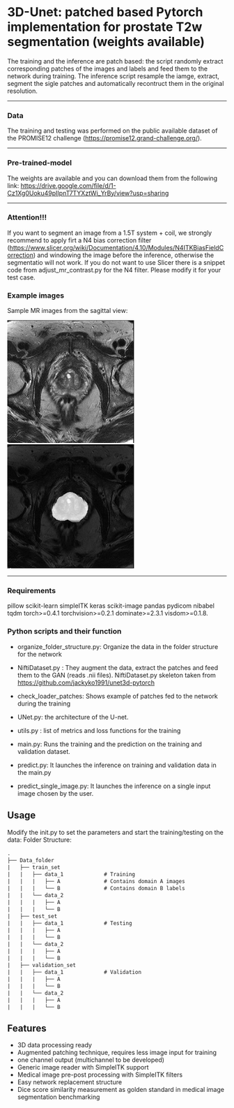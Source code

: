 # 3D-Unet: patched based Pytorch implementation for prostate T2w segmentation (weights available)

The training and the inference are patch based: the script randomly extract corresponding patches of the images and labels and feed them to the network during training.
The inference script resample the iamge, extract, segment the sigle patches and automatically recontruct them in the original resolution. 
*******************************************************************************
### Data
The training and testing was performed on the public available dataset of the PROMISE12 challenge (https://promise12.grand-challenge.org/).
*******************************************************************************
### Pre-trained-model
The weights are available and you can download them from the following link: https://drive.google.com/file/d/1-Cz1Xg0Uoku49pIIpnT7TYXztWi_YrBy/view?usp=sharing
*******************************************************************************
### Attention!!!
If you want to segment an image from a 1.5T system + coil, we strongly recommend to apply firt a N4 bias correction filter (https://www.slicer.org/wiki/Documentation/4.10/Modules/N4ITKBiasFieldCorrection)
and windowing the image  before the inference, otherwise the segmentatio will not work. If you do not want to use Slicer there is a snippet code from adjust_mr_contrast.py for the N4 filter. Please modify
it for your test case.


### Example images

Sample MR images from the sagittal view:

![MR1](images/1.JPG)![MR2](images/2.JPG)
*******************************************************************************

### Requirements
pillow
scikit-learn
simpleITK
keras
scikit-image
pandas
pydicom
nibabel
tqdm
torch>=0.4.1
torchvision>=0.2.1
dominate>=2.3.1
visdom>=0.1.8.

### Python scripts and their function

- organize_folder_structure.py: Organize the data in the folder structure for the network

- NiftiDataset.py : They augment the data, extract the patches and feed them to the GAN (reads .nii files). NiftiDataset.py
  skeleton taken from https://github.com/jackyko1991/unet3d-pytorch

- check_loader_patches: Shows example of patches fed to the network during the training  

- UNet.py: the architecture of the U-net.

- utils.py : list of metrics and loss functions for the training

- main.py: Runs the training and the prediction on the training and validation dataset.

- predict.py: It launches the inference on training and validation data in the main.py

- predict_single_image.py: It launches the inference on a single input image chosen by the user.

## Usage
Modify the init.py to set the parameters and start the training/testing on the data:
Folder Structure:

	.
	├── Data_folder                   
	|   ├── train_set              
	|   |   ├── data_1             # Training
	|   |   |   ├── A              # Contains domain A images 
	|   |   |   └── B              # Contains domain B labels 
	|   |   └── data_2             
	|   |   |   ├── A              
	|   |   |   └── B              
	|   ├── test_set               
	|   |   ├── data_1             # Testing
	|   |   |   ├── A              
	|   |   |   └── B              
	|   |   └── data_2             
	|   |   |   ├── A              
	|   |   |   └── B              
	|   ├── validation_set               
	|   |   ├── data_1             # Validation
	|   |   |   ├── A             
	|   |   |   └── B              
	|   |   └── data_2             
	|   |   |   ├── A              
	|   |   |   └── B              

## Features
- 3D data processing ready
- Augmented patching technique, requires less image input for training
- one channel output (multichannel to be developed)
- Generic image reader with SimpleITK support 
- Medical image pre-post processing with SimpleITK filters
- Easy network replacement structure
- Dice score similarity measurement as golden standard in medical image segmentation benchmarking

